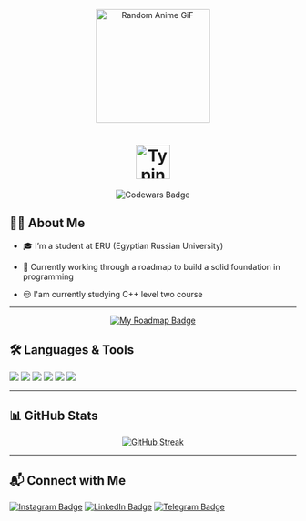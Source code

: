 <!-- Gif header -->
<p align="center">
  <img height="200" src="https://github-readme-utils.vercel.app/api/gif/anime" alt="Random Anime GiF">
</p>

<!-- Animated Name -->
<h1 align="center">
  <img 
    src="https://readme-typing-svg.herokuapp.com?font=Fira+Code&size=45&pause=1000&color=F75C7E&center=true&vCenter=true&width=600&lines=Hey+bro,+I'm+Osama!" 
    alt="Typing SVG"
    height="60"
/>
</h1>
<p align="center">
  <img src="https://www.codewars.com/users/osama-mohamoud2006/badges/small" alt="Codewars Badge">
</p>



<!-- About Me -->
## 👨‍💻 About Me 
- 🎓 I’m a student at ERU (Egyptian Russian University) 
- 🔭 Currently working through a roadmap to build a solid foundation in programming


- 😒 I'am currently studying C++ level two course 


---
<div align="center">
  <a href="https://postimg.cc/XZW2nGqD" target="_blank">
    <img src="https://img.shields.io/badge/My_Roadmap-Open-blue?style=for-the-badge&logo=codeforces&logoColor=white" alt="My Roadmap Badge">
  </a>
</div>


<!-- Languages and Tools -->
## 🛠️ Languages & Tools
<p align="left">
  <img src="https://img.shields.io/badge/C%2B%2B-00599C?style=for-the-badge&logo=c%2B%2B&logoColor=white"/>
  <img src="https://img.shields.io/badge/Git-F05032?style=for-the-badge&logo=git&logoColor=white"/>
  <img src="https://img.shields.io/badge/GitHub-121011?style=for-the-badge&logo=github&logoColor=white"/>
  <img src="https://img.shields.io/badge/Visual%20Studio-5C2D91?style=for-the-badge&logo=visual%20studio&logoColor=white"/>
  <img src="https://img.shields.io/badge/VS%20Code-007ACC?style=for-the-badge&logo=visual-studio-code&logoColor=white"/>
  <img src="https://img.shields.io/badge/Notion-000000?style=for-the-badge&logo=notion&logoColor=white"/>
</p>

---

<!-- Stats -->
## 📊 GitHub Stats
<p align="center">
<a href="https://git.io/streak-stats"><img src="https://github-readme-streak-stats-snowy-rho.vercel.app?user=osama-mohamoud2006&theme=tokyonight" alt="GitHub Streak" /></a>
</p>

---





<!-- Contact -->
## 📬 Connect with Me &nbsp;
[![Instagram Badge](https://img.shields.io/badge/Instagram-E4405F?style=for-the-badge&logo=instagram&logoColor=white)](https://www.instagram.com/osama.mohamoud2006)
[![LinkedIn Badge](https://img.shields.io/badge/LinkedIn-0077B5?style=for-the-badge&logo=linkedin&logoColor=white)](https://www.linkedin.com/in/osama-mohamoud-485677322)
[![Telegram Badge](https://img.shields.io/badge/Telegram-2CA5E0?style=for-the-badge&logo=telegram&logoColor=white)](https://t.me/what_do_you_need_bro)






